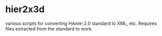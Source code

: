# hier2x3d
various scripts for converting HAnim 2.0 standard to XML, etc.   Requires files extracted from the standard to work.
